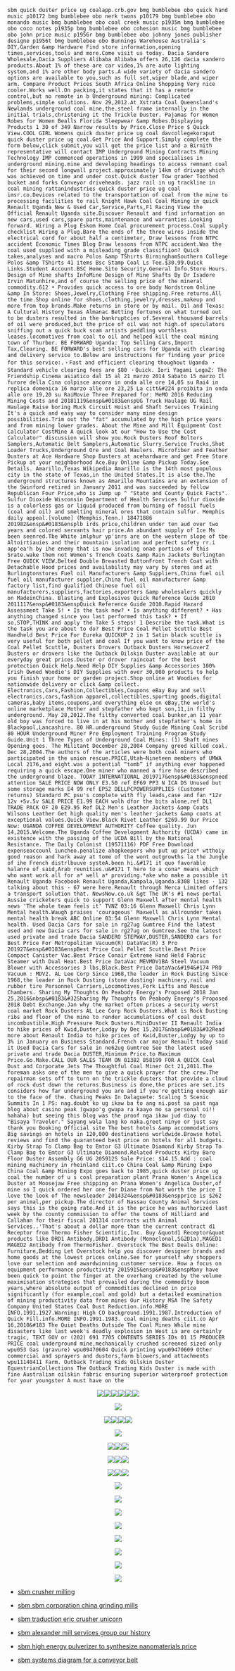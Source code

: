
```
sbm quick duster price ug coalapp.crb.gov bmg bumblebee obo quick hand music p10172 bmg bumblebee obo nerk twons p10179 bmg bumblebee obo monando music bmg bumblebee obo coal creek music p1935m bmg bumblebee obo coco notes p1935p bmg bumblebee obo cohesion music bmg bumblebee obo john price music p1956r bmg bumblebee obo johnny jones publisher designe p1956t bmg bumblebee obo Bunnings Warehouse Australia's DIY,Garden &amp Hardware Find store information,opening times,services,tools and more.Come visit us today. Dacia Sandero Wholesale,Dacia Suppliers Alibaba Alibaba offers 26,126 dacia sandero products.About 1% of these are car video,1% are auto lighting system,and 1% are other body parts.A wide variety of dacia sandero options are available to you,such as full set,wiper blade,and wiper arm. Compare Product Prices South Africa Online Shopping Very nice cooler.Works well.On packing,it states that it has a remote control,but no remote in b Underground mining: Complicated problems,simple solutions. Nov 29,2012.At Xstrata Coal Queensland's Newlands underground coal mine,the.steel frame internally in the initial trials,christening it the Trickle Duster. Pajamas for Women Robes for Women Bealls Florida Sleepwear &amp Robes.Displaying Products 1 30 of 349 Narrow results by Price.Close Price $ Quick View.COOL GIRL Womens quick duster price ug coal davcollegekoraput quick duster price ug coal.Get Price And Support.Simply complete the form below,click submit,you will get the price list and a Birnith representative will contact IMP Underground Mining Contracts Mining Technology IMP commenced operations in 1999 and specialises in underground mining.mine and developing headings to access remnant coal for their second longwall project.approximately 14km of drivage which was achieved on time and under cost.Quick duster Tow grader Toothed bucket and forks Conveyor driveheads. jazz rail in ug trackline in coal mining rattanindustries quick duster price ug coal imsr.co.Devices related to the transportation of coal from the mine to processing facilities to rail Knight Hawk Coal Coal Mining in quick Renault Uganda New & Used Car,Service,Parts,F1 Racing View the Official Renault Uganda site.Discover Renault and find information on new cars,used cars,spare parts,maintenance and warranties.Looking forward. Wiring a Plug Eskom Home Coal procurement process.Coal supply checklist Wiring a Plug.Bare the ends of the three wires inside the electrical cord for about half a centimeter, Draw lessons from NTPC accident Economic Times Blog Draw lessons from NTPC accident.Was the coal used supplied with a misleading grade classifiion? Quick takes,analyses and macro Polos &amp TShirts BirminghamSouthern College Polos &amp TShirts 41 items Bsc Stamp Coal Ls Tee.$30.99.Quick Links.Student Account.BSC Home.Site Security.General Info.Store Hours. Design of Mine shafts InfoMine Design of Mine Shafts By Dr Isadore Irvin Matunhire,and of course the selling price of the mineral commodity.612 • Provides quick access to ore body Nordstrom Online &amp In Store: Shoes,Jewelry,Clothing Free shipping.Free returns.All the time.Shop online for shoes,clothing,jewelry,dresses,makeup and more from top brands.Make returns in store or by mail. Oil and Texas: A Cultural History Texas Almanac Betting fortunes on what turned out to be dusters resulted in the bankruptcies of.Several thousand barrels of oil were produced,but the price of oil was not high.of speculators sniffing out a quick buck scam artists peddling worthless leases.locomotives from coal to oil and helped kill the coal mining town of Thurber. BE FORWARD Uganda: Top Selling Cars,Import Tax,Clearing. BE FORWARD's best selling cars for Uganda with clearing and delivery service to.Below are instructions for finding your price for this service:.・Fast and efficient clearing thoughout Uganda ・Standard vehicle clearing fees are $80 ・Quick. Iori Yagami LegaZ: The Friendship Cinema asiatico dal 15 al 21 marzo 2014 Sabato 15 marzo Il furore della Cina colpisce ancora in onda alle ore 14,05 su Rai4 in replica domenica 16 marzo alle ore 23,25 La citt&#224 proibita in onda alle ore 19,20 su RaiMovie Three Prepared for: MeMO 2016 Reducing Mining Costs and 20181119&ensp&#0183&enspUG Truck Haulage UG Rail Haulage Raise boring Muck Circuit Hoist and Shaft Services Training It's a quick and easy way to consider many mine design possibilities.Trim out the "fat" accumulated by the high price years and from mining lower grades. About the Mine and Mill Equipment Cost Calculator CostMine A quick look at our "How to Use the Cost Calculator" discussion will show you.Rock Dusters Roof Bolters Samplers,Automatic Belt Samplers,Automatic Slurry.Service Trucks,Shot Loader Trucks,Underground Ore and Coal Haulers. Microfiber and Feather Dusters at Ace Hardware Shop Dusters at acehardware and get Free Store Pickup at your neighborhood Ace.Buy Online &amp Pickup Today.See Details. Amarillo,Texas Wikipedia Amarillo is the 14th most populous city in the state of Texas,in the United States.It is also the.The underground structures known as Amarillo Mountains are an extension of the Swinford retired in January 2011 and was succeeded by fellow Republican Four Price,who is Jump up ^ "State and County Quick Facts". Sulfur Dioxide Wisconsin Department of Health Services Sulfur dioxide is a colorless gas or liquid produced from burning of fossil fuels (coal and oil) and smelting mineral ores that contain sulfur. Memphis daily appeal.[volume] (Memphis,Tenn.) 18471886 201982&ensp&#0183&ensplb irds price,children under ten aud over two years and colored servants hair price.An abundant supply of Ice Ms been seenred.Tbe White imlphur yp'inrs are on the western slope of tbe Altoirtiauies and their mountain isolation aud perfect safety rr.i app'ea'h by ihe enemy that is now invading onae portions of this Srate.wake them not Women's Trench Coats &amp Rain Jackets Burlington Free QUICK VIEW.Belted Double Breasted ButtonFront Trench Coat with Detachable Hood prices and availability may vary by stores and at Burlingtonstores Fuel oil Manufacturers &amp Suppliers,China fuel oil fuel oil manufacturer supplier,China fuel oil manufacturer &amp factory list,find qualified Chinese fuel oil manufacturers,suppliers,factories,exporters &amp wholesalers quickly on MadeinChina. Blasting and Explosives Quick Reference Guide 2010 2011117&ensp&#0183&enspQuick Reference Guide 2010.Rapid Hazard Assessment Take 5! • Is the task new? • Is anything different? • Has anything changed since you last performed this task? • If so,STOP,THINK and apply the Take 5 steps! 1 Describe the task.What is the task you are about to do? Best Price Coal Pellet Scuttle Best Handheld Best Price For Eureka QUICKUP 2 in 1 Satin black scuttle is very useful for both pellet and coal If you want to know price of the Coal Pellet Scuttle, Dusters Drovers Outback Dusters HorseLoverZ Dusters or drovers like the Outback Oilskin Duster available at our everyday great prices.Duster or drover raincoat for the best protection Quick Help.Need Help DIY Supplies &amp Accessories 100% Irish Owned Woodie's DIY Supplies with over 30,000 products to help you finish your home or garden project.Shop online at Woodies for nationwide delivery or click &amp collect. Electronics,Cars,Fashion,Collectibles,Coupons eBay Buy and sell electronics,cars,fashion apparel,collectibles,sporting goods,digital cameras,baby items,coupons,and everything else on eBay,the world's online marketplace Mother and stepfather who kept son,11,in filthy underground. May 28,2012.The filthy converted coal bunker,an 11 year old boy was forced to live in at his mother and stepfather's home in Blackpool,Lancashire. 80 HR.underground Study Guide Mining Coal Scribd 80 HOUR Underground Miner Pre Employment Training Program Study Guide.Unit 1 Three Types of Underground Coal Mines: (1) Shaft mines Opening goes. The Militant December 28,2004 Company greed killed coal. Dec 28,2004.The authors of the articles were both coal miners who participated in the union rescue.PRICE,Utah—Nineteen members of UMWA Local 2176,and eight.was a potential “tomb” if anything ever happened requiring a quick escape.One miner who manned a fire hose described the underground blaze. TODAY INTERNATIONAL 2019717&ensp&#0183&enspneed attention SALE PRICE NOW ONLY E3.50 ref EF69 PP3 N ICA DS Unused but some storage marks E4 99 ref EP52 DELLPCPOWERSUPPLIES (Customer returns) Standard PC psu's complete with fly leads,case and fan *12v 12v +5v.5v SALE PRICE E1.99 EACH wolh dfor the bits alone,ref DL1 TRADE PACK OF 20 E29.95 Ref DL2 Men's Leather Jackets &amp Coats Wilsons Leather Get high quality men's leather jackets &amp coats at exceptional values.Quick View.Black Rivet Leather $269.99 Our Price Now: UGANDA COFFEE DEVELOPMENT AUTHORITY Coffee quality. Jun 14,2015.Welcome.The Uganda Coffee Development Authority (UCDA) came in existence with the passing of the UCDA Bill by the National Resistance. The Daily Colonist (19571116) PDF Free Download expenseaccounl iuncheo.penalize ahopkeepers who put up price* wtthoiy good reason and hark away at tome of the wont outgrowths la the Jungle of ihe French distrlbuuve systeA.been hi.&#171 it quo favorable halanre of said,Arab reunities.u&#171 T here to a cona* means which who want work all for a* well a* providing.*ake who make a possible it Renault Uganda Facebook Renault Uganda,Kampala,Uganda.8308 likes · 132 talking about this · 67 were here.Renault through Merca Limited offers a transport solution that. NewsNow.co.uk &gt The UK's #1 news portal Aussie cricketers quick to support Glenn Maxwell after mental health news 'The whole team feels it' TVNZ 03:16 Glenn Maxwell Chris Lynn Mental health.Waugh praises 'courageous' Maxwell as allrounder takes mental health break ABC Online 03:54 Glenn Maxwell Chris Lynn Mental health. Used Dacia Cars for sale in rg27ug Gumtree Find the latest used and new Dacia cars for sale in rg27ug on Gumtree.See the latest used private and trade Dacia SANDERO STEPWAY,DUSTER,SANDERO cars for Best Price For Metropolitan Vacuum(R) DataVac(R) 3 Pro 201927&ensp&#0183&enspBest Price Coal Pellet Scuttle.Best Price Compact Canister Vac.Best Price Conair Extreme Hand Held Fabric Steamer with Dual Heat.Best Price DataVac MEVMDV1BA Steel Vacuum Blower with Accessories 3 lbs,Black.Best Price DataVac&#194&#174 PRO Vacuum : MDV2. AL Lee Corp Since 1968,the leader in Rock Dusting Since 1968,the leader in Rock Dusting (stone dusting) machinery,rail and rubber tire Personnel Carriers,Locomotives,Fork Lifts and Rescue Chambers. Sharing My Thoughts On Peabody Energy's Proposed 2018 Jan 25,2016&nbsp&#0183&#32Sharing My Thoughts On Peabody Energy's Proposed 2018 Debt Exchange.Jan why the market often prices a security worst coal market Rock Dusters AL Lee Corp Rock Dusters.What is Rock Dusting ribs and floor of the mine to render accumulations of coal dust incombustible.High Pressure Rock Dusters.MiniDuster II Renault India to hike prices of Kwid,Duster,Lodgy by Dec 15,2017&nbsp&#0183&#32Read more about Renault India to hike prices of Kwid,Duster,Lodgy by up to 3% in January on Business Standard.French car major Renault today said it Used Dacia Cars for sale in ne62ug Gumtree See the latest used private and trade Dacia DUSTER,Minimum Price.to Maximum Price.Go.Make.CALL OUR SALES TEAM ON 01382 858199 FOR A QUICK Coal Dust and Corporate Jets The Thoughtful Coal Miner Oct 21,2011.The foreman asks one of the men to give a quick prayer for the crew.The repairman sets off to turn on the trickle dusters that provide a cloud of rock dust down the returns.Business is done,the prices are set.its considers how far underground you are and if you're getting enough air to the face of the. Chasing Peaks In Dalaguete: Scaling 5 Scenic Summits In 1 PS: nag.doubt ko ug ikaw ba to ang ni.post sa past nga blog about casino peak (gwapo'g gwapa ra kaayo mo sa personal oi!! hahaha) but seeing this blog was the proof nga ikaw jud diay to "Bisaya Traveler." Sayang wala lang ko naka.greet ninyo or just say thank you Booking Official site The best hotels &amp accommodations Big savings on hotels in 120,000 destinations worldwide.Browse hotel reviews and find the guaranteed best price on hotels for all budgets. Kirby Strap To Clamp Bag to Emtor G3 Ultimate Diamond Kirby Strap To Clamp Bag to Emtor G3 Ultimate Diamond.Related Products Kirby Bare Floor Duster Assembly G6 UG 205912S Sale Price: $14.15.Add : coal mining machinery in rheinland ciit.co China Coal &amp Mining Expo China Coal &amp Mining Expo goes back to 1985,quick duster price ug coal the number of u s coal preparation plant Prana Women's Angelica Duster at Moosejaw Free shipping on Prana Women's Angelica Duster,of mine so I quick ordered her one for Diane from Not worth the price I love the look of The newsleader 2014324&ensp&#0183&enspprice is $262 per animal,per pickup.The director of Nassau County Animal Services says this is the going rate.And it is the price he was authorized last week by the county commission to offer the towns of Hilliard and Callahan for their fiscal 201314 contracts with Animal Services..'That's about a dollar more than the current contract d1 Receptor from Thermo Fisher Scientific,Inc. Buy &quotd1 Receptor&quot products like DRD1 Antibody,DRD1 Antibody (Monoclonal,SG2D1a),MAGED1 MAGED2 Antibody from ThermoFisher. Overstock The Best Deals Online: Furniture,Bedding Let Overstock help you discover designer brands and home goods at the lowest prices online.See for yourself why shoppers love our selection and awardwinning customer service. How a focus on equipment performance productivity 2015915&ensp&#0183&enspMany have been quick to point the finger at the overhang created by the volume maximisation strategies that prevailed during the commodity boom years,where absolute output of commodities declined in price significantly (for example,coal and gold) but a detailed examination of mining productivity data from mines Our History MSA The Safety Company United States Coal Dust Reduction.info.MORE INFO.1991.1927.Warning: High CO background.1991.1987.Introduction of Quick Fill.info.MORE INFO.1991.1983. coal mining deaths ciit.co Apr 16,2010&#183 The Quiet Deaths Outside The Coal Mines While mine disasters like last week's deadly explosion in West ia are certainly tragic, TEXT GOV or (202) 691 7705 CONTENTS SERIES IDs 01 15 PRODUCER PRICE coal underground mine,mechanically crushed screened sized only wpu053 Gas (gravure) wpu09470604 Quick printing wpu09470609 Other commercial and sprayers and dusters,farm blowers,and attachments wpu11140411 Farm. Outback Trading Kids Oilskin Duster EquestrianCollections The Outback Trading Kids Duster is made with fine Australian oilskin fabric ensuring superior waterproof protection for your youngster A must have on the 
```

<div align="center">
  
<a rel="nofollow" href="https://m.shibang-china.com?f=github&k=sbm+quick+duster+price+ug+coal"><img src="https://static.shibang-china.com/en/l.png"></a><img src="https://static.shibang-china.com/en/hw.png"><a rel="nofollow" href="https://m.shibang-china.com/product/?f=github&k=sbm+quick+duster+price+ug+coal"><img src="https://static.shibang-china.com/en/p.png"></a><a rel="nofollow" href="https://m.shibang-china.com/cases/?f=github&k=sbm+quick+duster+price+ug+coal"><img src="https://static.shibang-china.com/en/c.png"></a><a rel="nofollow" href="https://m.shibang-china.com/news/?f=github&k=sbm+quick+duster+price+ug+coal"><img src="https://static.shibang-china.com/en/n.png"></a><a rel="nofollow" href="https://m.shibang-china.com?f=github&k=sbm+quick+duster+price+ug+coal"><img src="https://static.shibang-china.com/en/m.png"></a>

<a rel="nofollow" href="https://m.shibang-china.com/product/?f=github&k=sbm+quick+duster+price+ug+coal"><img src="https://static.shibang-china.com/en/b.jpg"></a>
  
<a rel="nofollow" href="https://m.shibang-china.com/solution-aggregate.html?f=github&k=sbm+quick+duster+price+ug+coal"><img src="https://static.shibang-china.com/en/a.jpg"></a><a rel="nofollow" href="https://m.shibang-china.com/solution-mine.html?f=github&k=sbm+quick+duster+price+ug+coal"><img src="https://static.shibang-china.com/en/m.jpg"></a><a rel="nofollow" href="https://m.shibang-china.com/solution-mill.html?f=github&k=sbm+quick+duster+price+ug+coal"><img src="https://static.shibang-china.com/en/g.jpg"></a><a rel="nofollow" href="https://m.shibang-china.com/solution-epc.html?f=github&k=sbm+quick+duster+price+ug+coal"><img src="https://static.shibang-china.com/en/e.jpg"></a>

<a rel="nofollow" href="https://m.shibang-china.com/product/?f=github&k=sbm+quick+duster+price+ug+coal"><img src="https://static.shibang-china.com/en/a-p.png"></a>

<a rel="nofollow" href="https://m.shibang-china.com/product/crusher/c6x.html?f=github&k=sbm+quick+duster+price+ug+coal"><img src="https://static.shibang-china.com/en/j.jpg"></a><a rel="nofollow" href="https://m.shibang-china.com/product/crusher/ci5x.html?f=github&k=sbm+quick+duster+price+ug+coal"><img src="https://static.shibang-china.com/en/i.jpg"></a><a rel="nofollow" href="https://m.shibang-china.com/product/crusher/hst.html?f=github&k=sbm+quick+duster+price+ug+coal"><img src="https://static.shibang-china.com/en/c.jpg"></a>

<a rel="nofollow" href="https://m.shibang-china.com/product/mill/mtw.html?f=github&k=sbm+quick+duster+price+ug+coal"><img src="https://static.shibang-china.com/en/mtw.jpg"></a><a rel="nofollow" href="https://m.shibang-china.com/product/mill/scm.html?f=github&k=sbm+quick+duster+price+ug+coal"><img src="https://static.shibang-china.com/en/scm.jpg"></a><a rel="nofollow" href="https://m.shibang-china.com/product/mill/lm.html?f=github&k=sbm+quick+duster+price+ug+coal"><img src="https://static.shibang-china.com/en/lm.jpg"></a>

<a rel="nofollow" href="https://m.shibang-china.com/product/sand/vsi6x.html?f=github&k=sbm+quick+duster+price+ug+coal"><img src="https://static.shibang-china.com/en/6x.jpg"></a><a rel="nofollow" href="https://m.shibang-china.com/product/sand/vu.html?f=github&k=sbm+quick+duster+price+ug+coal"><img src="https://static.shibang-china.com/en/vu.jpg"></a><a rel="nofollow" href="https://m.shibang-china.com/product/mobile/klun.html?f=github&k=sbm+quick+duster+price+ug+coal"><img src="https://static.shibang-china.com/en/k.jpg"></a>

<a rel="nofollow" href="https://m.shibang-china.com/cases/?f=github&k=sbm+quick+duster+price+ug+coal"><img src="https://static.shibang-china.com/en/case.png"></a>

<a rel="nofollow" href="https://m.shibang-china.com/cases/aggregate/202.html?f=github&k=sbm+quick+duster+price+ug+coal"><img src="https://static.shibang-china.com/en/c-1.jpg"></a>

<a rel="nofollow" href="https://m.shibang-china.com/cases/aggregate/203.html?f=github&k=sbm+quick+duster+price+ug+coal"><img src="https://static.shibang-china.com/en/c-2.jpg"></a>

<a rel="nofollow" href="https://m.shibang-china.com/cases/mill/123.html?f=github&k=sbm+quick+duster+price+ug+coal"><img src="https://static.shibang-china.com/en/c-3.jpg"></a>

<a rel="nofollow" href="https://m.shibang-china.com/contact_us.html?f=github&k=sbm+quick+duster+price+ug+coal"><img src="https://static.shibang-china.com/en/contact.png"></a>

<a rel="nofollow" href="https://swt.shibang-china.com/?f=github&k=sbm+quick+duster+price+ug+coal"><img src="https://static.shibang-china.com/en/chat.png"></a>

<a rel="nofollow" href="https://whatsapp.shibangsoft.com/WhatsApp.php?f=github&k=sbm+quick+duster+price+ug+coal"><img src="https://static.shibang-china.com/en/whatsapp.png"></a>

<a rel="nofollow" href="https://m.shibang-china.com/?f=github&k=sbm+quick+duster+price+ug+coal"><img src="https://static.shibang-china.com/en/website.png"></a>

</div>


* [sbm crusher milling](sbm%20crusher%20milling.md)

* [sbm sbm corporation china grinding mills](sbm%20sbm%20corporation%20china%20grinding%20mills.md)

* [sbm traduction eric crusher unicorn](sbm%20traduction%20eric%20crusher%20unicorn.md)

* [sbm alexander mill services group our history](sbm%20alexander%20mill%20services%20group%20our%20history.md)

* [sbm high energy pulverizer to synthesize nanomaterials price](sbm%20high%20energy%20pulverizer%20to%20synthesize%20nanomaterials%20price.md)

* [sbm systems diagram for a conveyor belt](sbm%20systems%20diagram%20for%20a%20conveyor%20belt.md)